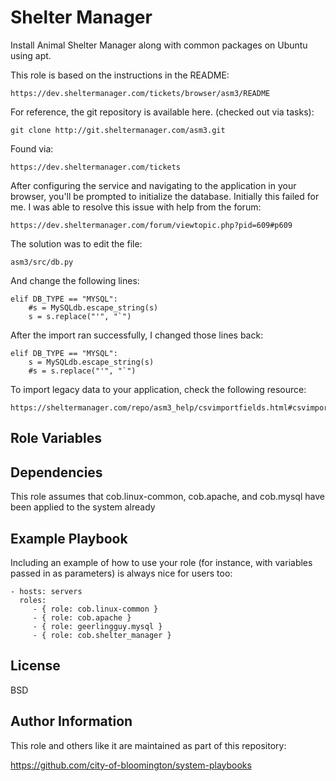 Shelter Manager
===================

Install Animal Shelter Manager along with common packages on Ubuntu using apt.

This role is based on the instructions in the README:

    https://dev.sheltermanager.com/tickets/browser/asm3/README

For reference, the git repository is available here. (checked out via tasks):

    git clone http://git.sheltermanager.com/asm3.git

Found via:

    https://dev.sheltermanager.com/tickets

After configuring the service and navigating to the application in your browser, you'll be prompted to initialize the database. Initially this failed for me. I was able to resolve this issue with help from the forum:

    https://dev.sheltermanager.com/forum/viewtopic.php?pid=609#p609

The solution was to edit the file:

    asm3/src/db.py

And change the following lines:

    elif DB_TYPE == "MYSQL":
        #s = MySQLdb.escape_string(s)
        s = s.replace("'", "`")

After the import ran successfully, I changed those lines back:

    elif DB_TYPE == "MYSQL":
        s = MySQLdb.escape_string(s)
        #s = s.replace("'", "`")

To import legacy data to your application, check the following resource:

    https://sheltermanager.com/repo/asm3_help/csvimportfields.html#csvimportfields



Role Variables
--------------


Dependencies
------------

This role assumes that cob.linux-common, cob.apache, and cob.mysql have been applied to the system already

Example Playbook
----------------

Including an example of how to use your role (for instance, with variables passed in as parameters) is always nice for users too:

    - hosts: servers
      roles:
         - { role: cob.linux-common }
         - { role: cob.apache }
         - { role: geerlingguy.mysql }
         - { role: cob.shelter_manager }

License
-------

BSD

Author Information
------------------

This role and others like it are maintained as part of this repository:

https://github.com/city-of-bloomington/system-playbooks
